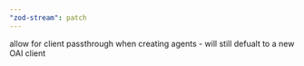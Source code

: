 ```yaml
---
"zod-stream": patch
---
```


allow for client passthrough when creating agents - will still defualt to a new OAI client
